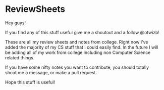 # ReviewSheets
Hey guys!

If you find any of this stuff useful give me a shoutout and a follow @otwizb!

These are all my review sheets and notes from college. 
Right now I've added the majority of my CS stuff that I could easily find.
In the future I will be adding all of my work from college including non Computer Science related things.

If you have some nifty notes you want to contribute, you should totally shoot me a message, or make a pull request.

Hope this stuff is useful!
